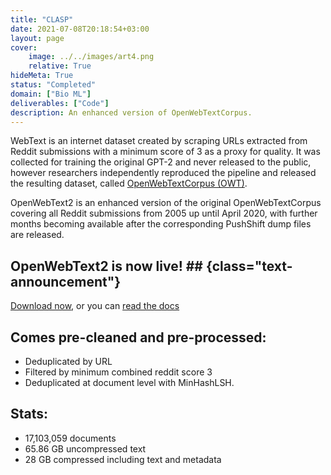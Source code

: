 ```yaml
---
title: "CLASP"
date: 2021-07-08T20:18:54+03:00
layout: page
cover:
    image: ../../images/art4.png
    relative: True
hideMeta: True
status: "Completed"
domain: ["Bio ML"]
deliverables: ["Code"]
description: An enhanced version of OpenWebTextCorpus.
---
```


WebText is an internet dataset created by scraping URLs extracted from Reddit submissions with a minimum score of 3 as a proxy for quality. It was collected for training the original GPT-2 and never released to the public, however researchers independently reproduced the pipeline and released the resulting dataset, called [OpenWebTextCorpus (OWT)](https://skylion007.github.io/OpenWebTextCorpus/).

OpenWebText2 is an enhanced version of the original OpenWebTextCorpus covering all Reddit submissions from 2005 up until April 2020, with further months becoming available after the corresponding PushShift dump files are released.


## OpenWebText2 is now live! ## {class="text-announcement"}
[Download now](https://the-eye.eu/public/AI/pile_preliminary_components/openwebtext2.jsonl.zst.tar), or you can [read the docs](https://openwebtext2.readthedocs.io)


## Comes pre-cleaned and pre-processed:
- Deduplicated by URL
- Filtered by minimum combined reddit score 3
- Deduplicated at document level with MinHashLSH.

## Stats:
- 17,103,059 documents
- 65.86 GB uncompressed text
- 28 GB compressed including text and metadata
